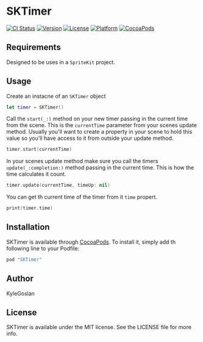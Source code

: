 # SKTimer

[![CI Status](http://img.shields.io/travis/KyleGoslan/SKTimer.svg?style=flat)](https://travis-ci.org/KyleGoslan/SKTimer)
[![Version](https://img.shields.io/cocoapods/v/SKTimer.svg?style=flat)](http://cocoapods.org/pods/SKTimer)
[![License](https://img.shields.io/cocoapods/l/SKTimer.svg?style=flat)](http://cocoapods.org/pods/SKTimer)
[![Platform](https://img.shields.io/cocoapods/p/SKTimer.svg?style=flat)](http://cocoapods.org/pods/SKTimer)
[![CocoaPods](https://img.shields.io/cocoapods/metrics/doc-percent/SKTimer.svg)]()

## Requirements

Designed to be uses in a `SpriteKit` project. 

## Usage

Create an instacne of an `SKTimer` object 

```swift 
let timer = SKTimer()
```

Call the `start(_:)` method on your new timer passing in the current time from the scene. This is the `currentTime` parameter from your scenes update method. Usually you'll want to create a property in your scene to hold this value so you'll have access to it from outside your update method.

```swift 
timer.start(currentTime)
```

In your scenes update method make sure you call the timers `update(_:completion:)` method passing in the current time. This is how the time calculates it count. 

```swift
timer.update(currentTime, timeUp: nil)
```

You can get th current time of the timer from it `time` propert.

```swift
print(timer.time)
```

## Installation

SKTimer is available through [CocoaPods](http://cocoapods.org). To install it, simply add th following line to your Podfile:

```ruby
pod "SKTimer"
```


## Author

KyleGoslan

## License

SKTimer is available under the MIT license. See the LICENSE file for more info.
